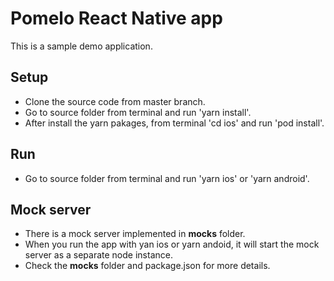 Pomelo React Native app
===

This is a sample demo application. 

## Setup
* Clone the source code from master branch.
* Go to source folder from terminal and run 'yarn install'.
* After install the yarn pakages, from terminal 'cd ios' and run 'pod install'.

## Run
* Go to source folder from terminal and run 'yarn ios' or 'yarn android'.

## Mock server
* There is a mock server implemented in __mocks__ folder.
* When you run the app with yan ios or yarn andoid, it will start the mock server as a separate node instance.
* Check the __mocks__ folder and package.json for more details.
